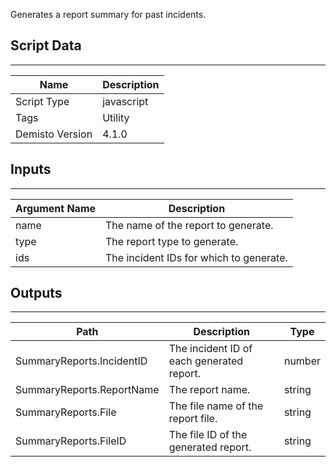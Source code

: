 Generates a report summary for past incidents.
## Script Data
---

| **Name** | **Description** |
| --- | --- |
| Script Type | javascript |
| Tags | Utility |
| Demisto Version | 4.1.0 |

## Inputs
---

| **Argument Name** | **Description** |
| --- | --- |
| name | The name of the report to generate. |
| type | The report type to generate. |
| ids | The incident IDs for which to generate. |

## Outputs
---

| **Path** | **Description** | **Type** |
| --- | --- | --- |
| SummaryReports.IncidentID | The incident ID of each generated report. | number |
| SummaryReports.ReportName | The report name. | string |
| SummaryReports.File | The file name of the report file. | string |
| SummaryReports.FileID | The file ID of the generated report. | string |
